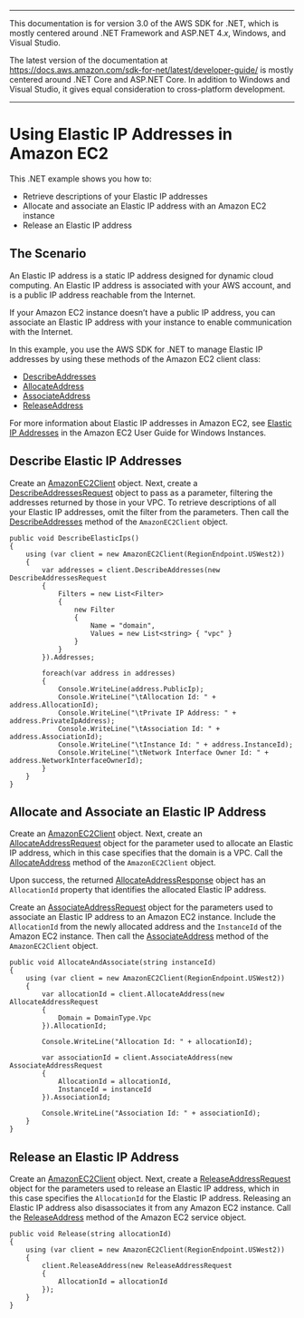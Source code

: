 --------

This documentation is for version 3\.0 of the AWS SDK for \.NET, which is mostly centered around \.NET Framework and ASP\.NET 4\.*x*, Windows, and Visual Studio\.

The latest version of the documentation at [https://docs\.aws\.amazon\.com/sdk\-for\-net/latest/developer\-guide/](../../latest/developer-guide/welcome.html) is mostly centered around \.NET Core and ASP\.NET Core\. In addition to Windows and Visual Studio, it gives equal consideration to cross\-platform development\.

--------

# Using Elastic IP Addresses in Amazon EC2<a name="ec2-example-elastic-ip-addresses"></a>

This \.NET example shows you how to:
+ Retrieve descriptions of your Elastic IP addresses
+ Allocate and associate an Elastic IP address with an Amazon EC2 instance
+ Release an Elastic IP address

## The Scenario<a name="the-scenario"></a>

An Elastic IP address is a static IP address designed for dynamic cloud computing\. An Elastic IP address is associated with your AWS account, and is a public IP address reachable from the Internet\.

If your Amazon EC2 instance doesn’t have a public IP address, you can associate an Elastic IP address with your instance to enable communication with the Internet\.

In this example, you use the AWS SDK for \.NET to manage Elastic IP addresses by using these methods of the Amazon EC2 client class:
+  [DescribeAddresses](https://docs.aws.amazon.com/sdkfornet/v3/apidocs/items/EC2/MEC2DescribeAddressesDescribeAddressesRequest.html) 
+  [AllocateAddress](https://docs.aws.amazon.com/sdkfornet/v3/apidocs/items/EC2/MEC2AllocateAddressAllocateAddressRequest.html) 
+  [AssociateAddress](https://docs.aws.amazon.com/sdkfornet/v3/apidocs/items/EC2/MEC2AssociateAddressAssociateAddressRequest.html) 
+  [ReleaseAddress](https://docs.aws.amazon.com/sdkfornet/v3/apidocs/items/EC2/MEC2ReleaseAddressReleaseAddressRequest.html) 

For more information about Elastic IP addresses in Amazon EC2, see [Elastic IP Addresses](https://docs.aws.amazon.com/AWSEC2/latest/WindowsGuide/elastic-ip-addresses-eip.html) in the Amazon EC2 User Guide for Windows Instances\.

## Describe Elastic IP Addresses<a name="describe-elastic-ip-addresses"></a>

Create an [AmazonEC2Client](https://docs.aws.amazon.com/sdkfornet/v3/apidocs/items/EC2/TEC2Client.html) object\. Next, create a [DescribeAddressesRequest](https://docs.aws.amazon.com/sdkfornet/v3/apidocs/items/EC2/TDescribeAddressesRequest.html) object to pass as a parameter, filtering the addresses returned by those in your VPC\. To retrieve descriptions of all your Elastic IP addresses, omit the filter from the parameters\. Then call the [DescribeAddresses](https://docs.aws.amazon.com/sdkfornet/v3/apidocs/items/EC2/MEC2DescribeAddressesDescribeAddressesRequest.html) method of the `AmazonEC2Client` object\.

```
public void DescribeElasticIps()
{
    using (var client = new AmazonEC2Client(RegionEndpoint.USWest2))
    {
        var addresses = client.DescribeAddresses(new DescribeAddressesRequest
        {
            Filters = new List<Filter>
            {
                new Filter
                {
                    Name = "domain",
                    Values = new List<string> { "vpc" }
                }
            }
        }).Addresses;

        foreach(var address in addresses)
        {
            Console.WriteLine(address.PublicIp);
            Console.WriteLine("\tAllocation Id: " + address.AllocationId);
            Console.WriteLine("\tPrivate IP Address: " + address.PrivateIpAddress);
            Console.WriteLine("\tAssociation Id: " + address.AssociationId);
            Console.WriteLine("\tInstance Id: " + address.InstanceId);
            Console.WriteLine("\tNetwork Interface Owner Id: " + address.NetworkInterfaceOwnerId);
        }
    }
}
```

## Allocate and Associate an Elastic IP Address<a name="allocate-and-associate-an-elastic-ip-address"></a>

Create an [AmazonEC2Client](https://docs.aws.amazon.com/sdkfornet/v3/apidocs/items/EC2/TEC2Client.html) object\. Next, create an [AllocateAddressRequest](https://docs.aws.amazon.com/sdkfornet/v3/apidocs/items/EC2/TAllocateAddressRequest.html) object for the parameter used to allocate an Elastic IP address, which in this case specifies that the domain is a VPC\. Call the [AllocateAddress](https://docs.aws.amazon.com/sdkfornet/v3/apidocs/items/EC2/MEC2AllocateAddressAllocateAddressRequest.html) method of the `AmazonEC2Client` object\.

Upon success, the returned [AllocateAddressResponse](https://docs.aws.amazon.com/sdkfornet/v3/apidocs/items/EC2/TAllocateAddressResponse.html) object has an `AllocationId` property that identifies the allocated Elastic IP address\.

Create an [AssociateAddressRequest](https://docs.aws.amazon.com/sdkfornet/v3/apidocs/items/EC2/TAssociateAddressRequest.html) object for the parameters used to associate an Elastic IP address to an Amazon EC2 instance\. Include the `AllocationId` from the newly allocated address and the `InstanceId` of the Amazon EC2 instance\. Then call the [AssociateAddress](https://docs.aws.amazon.com/sdkfornet/v3/apidocs/items/EC2/MEC2AssociateAddressAssociateAddressRequest.html) method of the `AmazonEC2Client` object\.

```
public void AllocateAndAssociate(string instanceId)
{
    using (var client = new AmazonEC2Client(RegionEndpoint.USWest2))
    {
        var allocationId = client.AllocateAddress(new AllocateAddressRequest
        {
            Domain = DomainType.Vpc
        }).AllocationId;

        Console.WriteLine("Allocation Id: " + allocationId);

        var associationId = client.AssociateAddress(new AssociateAddressRequest
        {
            AllocationId = allocationId,
            InstanceId = instanceId
        }).AssociationId;

        Console.WriteLine("Association Id: " + associationId);
    }
}
```

## Release an Elastic IP Address<a name="release-an-elastic-ip-address"></a>

Create an [AmazonEC2Client](https://docs.aws.amazon.com/sdkfornet/v3/apidocs/items/EC2/TEC2Client.html) object\. Next, create a [ReleaseAddressRequest](https://docs.aws.amazon.com/sdkfornet/v3/apidocs/items/EC2/TReleaseAddressRequest.html) object for the parameters used to release an Elastic IP address, which in this case specifies the `AllocationId` for the Elastic IP address\. Releasing an Elastic IP address also disassociates it from any Amazon EC2 instance\. Call the [ReleaseAddress](https://docs.aws.amazon.com/sdkfornet/v3/apidocs/items/EC2/MEC2ReleaseAddressReleaseAddressRequest.html) method of the Amazon EC2 service object\.

```
public void Release(string allocationId)
{
    using (var client = new AmazonEC2Client(RegionEndpoint.USWest2))
    {
        client.ReleaseAddress(new ReleaseAddressRequest
        {
            AllocationId = allocationId
        });
    }
}
```